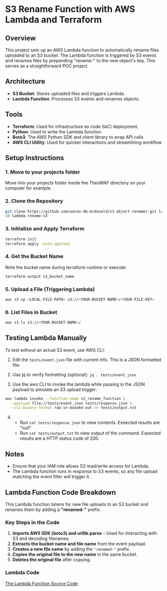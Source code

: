 # S3 Rename Function with AWS Lambda and Terraform

## Overview

This project sets up an AWS Lambda function to automatically rename files uploaded to an S3 bucket. The Lambda function is triggered by S3 events and renames files by prepending "rename-" to the new object's key. This serves as a straightforward POC project.

## Architecture

- **S3 Bucket**: Stores uploaded files and triggers Lambda.
- **Lambda Function**: Processes S3 events and renames objects.

## Tools

- **Terraform**: Used for infrastructure as code (IaC) deployment.
- **Python**: Used to write the Lambda function
- **Boto3**: The AWS Python SDK and client library to wrap API calls
- **AWS CLI Utility**: Used for quicker interactions and streamlining workflow


## Setup Instructions

### 1. Move to your projects folder
Move into your projects folder inside the TheoWAF directory on your computer for example. 

### 2. Clone the Repository


```sh
git clone https://github.com/aaron-dm-mcdonald/s3-object-renamer.git lambda-rename-s3
cd lambda-rename-s3
```

### 3. Initialize and Apply Terraform

```sh
terraform init
terraform apply -auto-approve
```

### 4. Get the Bucket Name

Note the bucket name during terraform runtime or execute:

```sh
terraform output s3_bucket_name
```

### 5. Upload a File (Triggering Lambda)

```sh
aws s3 cp <LOCAL-FILE-PATH> s3://<YOUR-BUCKET-NAME>/<YOUR-FILE-KEY>
```

### 6. List Files in Bucket

```sh
aws s3 ls s3://<YOUR-BUCKET-NAME>/
```

## Testing Lambda Manually

To test without an actual S3 event, use AWS CLI:

1) Edit the ```tests/event.json``` file with current info. This is a JSON formatted file:

2) Use jq to verify formatting (optional):
```jq . tests/event.json```

3) Use the aws CLI to invoke the lambda while passing in the JSON payload to simulate an S3 upload trigger:
```sh
aws lambda invoke --function-name s3_rename_function \
  --payload file://tests/event.json tests/response.json \
  --cli-binary-format raw-in-base64-out >> tests/output.txt
```


4) 
    - Run ```cat tests/response.json``` to view contents. Exoected results are "null"
    - Run ```cat tests/output.txt``` to view output of the command. Expected results are a HTTP status code of 200.
   


## Notes

- Ensure that your IAM role allows S3 read/write access for Lambda.
- The Lambda function runs in response to S3 events, so any file upload matching the event filter will trigger it.

## Lambda Function Code Breakdown

This Lambda function listens for new file uploads to an S3 bucket and renames them by adding a **"renamed-"** prefix.

### **Key Steps in the Code**
1. **Imports AWS SDK (boto3) and urllib.parse** – Used for interacting with S3 and decoding filenames.
2. **Extracts the bucket name and file name** from the event payload.
3. **Creates a new file name** by adding the `"renamed-"` prefix.
4. **Copies the original file to the new name** in the same bucket.
5. **Deletes the original file** after copying.

### **Lambda Code**
[The Lambda Function Source Code](src/lambda_function.py)





